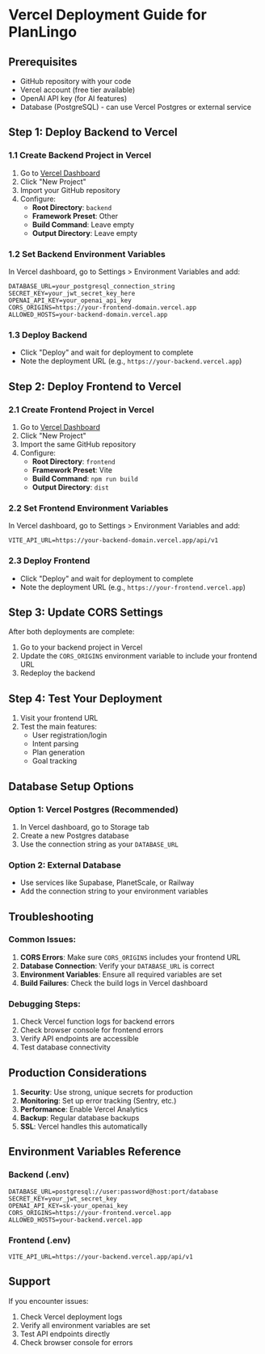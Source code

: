# Vercel Deployment Guide for PlanLingo

## Prerequisites
- GitHub repository with your code
- Vercel account (free tier available)
- OpenAI API key (for AI features)
- Database (PostgreSQL) - can use Vercel Postgres or external service

## Step 1: Deploy Backend to Vercel

### 1.1 Create Backend Project in Vercel
1. Go to [Vercel Dashboard](https://vercel.com/dashboard)
2. Click "New Project"
3. Import your GitHub repository
4. Configure:
   - **Root Directory**: `backend`
   - **Framework Preset**: Other
   - **Build Command**: Leave empty
   - **Output Directory**: Leave empty

### 1.2 Set Backend Environment Variables
In Vercel dashboard, go to Settings > Environment Variables and add:

```
DATABASE_URL=your_postgresql_connection_string
SECRET_KEY=your_jwt_secret_key_here
OPENAI_API_KEY=your_openai_api_key
CORS_ORIGINS=https://your-frontend-domain.vercel.app
ALLOWED_HOSTS=your-backend-domain.vercel.app
```

### 1.3 Deploy Backend
- Click "Deploy" and wait for deployment to complete
- Note the deployment URL (e.g., `https://your-backend.vercel.app`)

## Step 2: Deploy Frontend to Vercel

### 2.1 Create Frontend Project in Vercel
1. Go to [Vercel Dashboard](https://vercel.com/dashboard)
2. Click "New Project"
3. Import the same GitHub repository
4. Configure:
   - **Root Directory**: `frontend`
   - **Framework Preset**: Vite
   - **Build Command**: `npm run build`
   - **Output Directory**: `dist`

### 2.2 Set Frontend Environment Variables
In Vercel dashboard, go to Settings > Environment Variables and add:

```
VITE_API_URL=https://your-backend-domain.vercel.app/api/v1
```

### 2.3 Deploy Frontend
- Click "Deploy" and wait for deployment to complete
- Note the deployment URL (e.g., `https://your-frontend.vercel.app`)

## Step 3: Update CORS Settings

After both deployments are complete:

1. Go to your backend project in Vercel
2. Update the `CORS_ORIGINS` environment variable to include your frontend URL
3. Redeploy the backend

## Step 4: Test Your Deployment

1. Visit your frontend URL
2. Test the main features:
   - User registration/login
   - Intent parsing
   - Plan generation
   - Goal tracking

## Database Setup Options

### Option 1: Vercel Postgres (Recommended)
1. In Vercel dashboard, go to Storage tab
2. Create a new Postgres database
3. Use the connection string as your `DATABASE_URL`

### Option 2: External Database
- Use services like Supabase, PlanetScale, or Railway
- Add the connection string to your environment variables

## Troubleshooting

### Common Issues:

1. **CORS Errors**: Make sure `CORS_ORIGINS` includes your frontend URL
2. **Database Connection**: Verify your `DATABASE_URL` is correct
3. **Environment Variables**: Ensure all required variables are set
4. **Build Failures**: Check the build logs in Vercel dashboard

### Debugging Steps:

1. Check Vercel function logs for backend errors
2. Check browser console for frontend errors
3. Verify API endpoints are accessible
4. Test database connectivity

## Production Considerations

1. **Security**: Use strong, unique secrets for production
2. **Monitoring**: Set up error tracking (Sentry, etc.)
3. **Performance**: Enable Vercel Analytics
4. **Backup**: Regular database backups
5. **SSL**: Vercel handles this automatically

## Environment Variables Reference

### Backend (.env)
```
DATABASE_URL=postgresql://user:password@host:port/database
SECRET_KEY=your_jwt_secret_key
OPENAI_API_KEY=sk-your_openai_key
CORS_ORIGINS=https://your-frontend.vercel.app
ALLOWED_HOSTS=your-backend.vercel.app
```

### Frontend (.env)
```
VITE_API_URL=https://your-backend.vercel.app/api/v1
```

## Support

If you encounter issues:
1. Check Vercel deployment logs
2. Verify all environment variables are set
3. Test API endpoints directly
4. Check browser console for errors